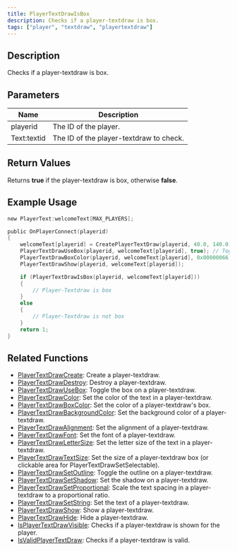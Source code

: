 ```yaml
---
title: PlayerTextDrawIsBox
description: Checks if a player-textdraw is box.
tags: ["player", "textdraw", "playertextdraw"]
---
```


<VersionWarn version='omp v1.1.0.2612' />

## Description

Checks if a player-textdraw is box.

## Parameters

| Name      | Description                        |
| --------- | ---------------------------------- |
| playerid | The ID of the player. |
| Text:textid | The ID of the player-textdraw to check. |

## Return Values

Returns **true** if the player-textdraw is box, otherwise **false**.

## Example Usage

```c
new PlayerText:welcomeText[MAX_PLAYERS];

public OnPlayerConnect(playerid)
{
    welcomeText[playerid] = CreatePlayerTextDraw(playerid, 40.0, 140.0, "_~N~Welcome!~N~_");
    PlayerTextDrawUseBox(playerid, welcomeText[playerid], true); // Toggle box ON
    PlayerTextDrawBoxColor(playerid, welcomeText[playerid], 0x00000066); // Set the box color to a semi-transparent black
    PlayerTextDrawShow(playerid, welcomeText[playerid]);

    if (PlayerTextDrawIsBox(playerid, welcomeText[playerid]))
    {
        // Player-Textdraw is box
    }
    else
    {
        // Player-Textdraw is not box
    }
    return 1;
}
```

## Related Functions

- [PlayerTextDrawCreate](PlayerTextDrawCreate): Create a player-textdraw.
- [PlayerTextDrawDestroy](PlayerTextDrawDestroy): Destroy a player-textdraw.
- [PlayerTextDrawUseBox](PlayerTextDrawUseBox): Toggle the box on a player-textdraw.
- [PlayerTextDrawColor](PlayerTextDrawColor): Set the color of the text in a player-textdraw.
- [PlayerTextDrawBoxColor](PlayerTextDrawBoxColor): Set the color of a player-textdraw's box.
- [PlayerTextDrawBackgroundColor](PlayerTextDrawBackgroundColor): Set the background color of a player-textdraw.
- [PlayerTextDrawAlignment](PlayerTextDrawAlignment): Set the alignment of a player-textdraw.
- [PlayerTextDrawFont](PlayerTextDrawFont): Set the font of a player-textdraw.
- [PlayerTextDrawLetterSize](PlayerTextDrawLetterSize): Set the letter size of the text in a player-textdraw.
- [PlayerTextDrawTextSize](PlayerTextDrawTextSize): Set the size of a player-textdraw box (or clickable area for PlayerTextDrawSetSelectable).
- [PlayerTextDrawSetOutline](PlayerTextDrawSetOutline): Toggle the outline on a player-textdraw.
- [PlayerTextDrawSetShadow](PlayerTextDrawSetShadow): Set the shadow on a player-textdraw.
- [PlayerTextDrawSetProportional](PlayerTextDrawSetProportional): Scale the text spacing in a player-textdraw to a proportional ratio.
- [PlayerTextDrawSetString](PlayerTextDrawSetString): Set the text of a player-textdraw.
- [PlayerTextDrawShow](PlayerTextDrawShow): Show a player-textdraw.
- [PlayerTextDrawHide](PlayerTextDrawHide): Hide a player-textdraw.
- [IsPlayerTextDrawVisible](IsPlayerTextDrawVisible): Checks if a player-textdraw is shown for the player.
- [IsValidPlayerTextDraw](IsValidPlayerTextDraw): Checks if a player-textdraw is valid.
